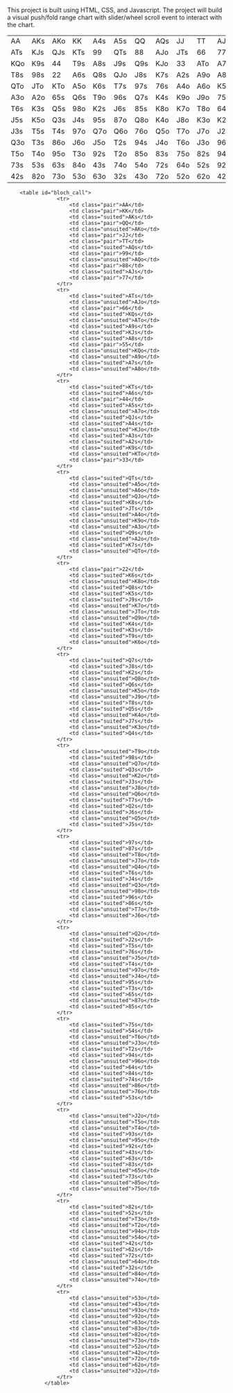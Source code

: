 This project is built using HTML, CSS, and Javascript. The project will build a visual push/fold range chart with slider/wheel scroll event to interact with the chart.

<table id="bloch_jam">
					<tr>
						<td class="pair">AA</td>
						<td class="suited">AKs</td>
						<td class="unsuited">AKo</td>
						<td class="pair">KK</td>
						<td class="suited">A4s</td>
						<td class="suited">A5s</td>
						<td class="pair">QQ</td>
						<td class="suited">AQs</td>
						<td class="pair">JJ</td>
						<td class="pair">TT</td>
						<td class="suited">AJs</td>
						<td class="suited">KQs</td>
						<td class="unsuited">AQo</td>
					</tr>
					<tr>
						<td class="suited">ATs</td>
						<td class="suited">KJs</td>
						<td class="suited">QJs</td>
						<td class="suited">KTs</td>
						<td class="pair">99</td>
						<td class="suited">QTs</td>
						<td class="pair">88</td>
						<td class="unsuited">AJo</td>
						<td class="suited">JTs</td>
						<td class="pair">66</td>
						<td class="pair">77</td>
						<td class="pair">55</td>
						<td class="suited">A9s</td>
					</tr>
					<tr>
						<td class="unsuited">KQo</td>
						<td class="suited">K9s</td>
						<td class="pair">44</td>
						<td class="suited">T9s</td>
						<td class="suited">A8s</td>
						<td class="suited">J9s</td>
						<td class="suited">Q9s</td>
						<td class="unsuited">KJo</td>
						<td class="pair">33</td>
						<td class="unsuited">ATo</td>
						<td class="suited">A7s</td>
						<td class="suited">K8s</td>
						<td class="suited">A3s</td>
					</tr>
					<tr>
						<td class="suited">T8s</td>
						<td class="suited">98s</td>
						<td class="pair">22</td>
						<td class="suited">A6s</td>
						<td class="suited">Q8s</td>
						<td class="unsuited">QJo</td>
						<td class="suited">J8s</td>
						<td class="suited">K7s</td>
						<td class="suited">A2s</td>
						<td class="unsuited">A9o</td>
						<td class="unsuited">A8o</td>
						<td class="suited">87s</td>
						<td class="unsuited">A7o</td>
					</tr>
					<tr>
						<td class="unsuited">QTo</td>
						<td class="unsuited">JTo</td>
						<td class="unsuited">KTo</td>
						<td class="unsuited">A5o</td>
						<td class="suited">K6s</td>
						<td class="suited">T7s</td>
						<td class="suited">97s</td>
						<td class="suited">76s</td>
						<td class="unsuited">A4o</td>
						<td class="unsuited">A6o</td>
						<td class="suited">K5s</td>
						<td class="suited">J7s</td>
						<td class="suited">86s</td>
					</tr>
					<tr>
						<td class="unsuited">A3o</td>
						<td class="unsuited">A2o</td>
						<td class="suited">65s</td>
						<td class="suited">Q6s</td>
						<td class="unsuited">T9o</td>
						<td class="suited">96s</td>
						<td class="suited">Q7s</td>
						<td class="suited">K4s</td>
						<td class="unsuited">K9o</td>
						<td class="unsuited">J9o</td>
						<td class="suited">75s</td>
						<td class="suited">54s</td>
						<td class="unsuited">Q9o</td>
					</tr>
					<tr>
						<td class="suited">T6s</td>
						<td class="suited">K3s</td>
						<td class="suited">Q5s</td>
						<td class="unsuited">98o</td>
						<td class="suited">K2s</td>
						<td class="suited">J6s</td>
						<td class="suited">85s</td>
						<td class="unsuited">K8o</td>
						<td class="unsuited">K7o</td>
						<td class="unsuited">T8o</td>
						<td class="suited">64s</td>
						<td class="unsuited">K6o</td>
						<td class="suited">Q4s</td>
					</tr>
					<tr>
						<td class="suited">J5s</td>
						<td class="unsuited">K5o</td>
						<td class="suited">Q3s</td>
						<td class="suited">J4s</td>
						<td class="suited">95s</td>
						<td class="unsuited">87o</td>
						<td class="unsuited">Q8o</td>
						<td class="unsuited">K4o</td>
						<td class="unsuited">J8o</td>
						<td class="unsuited">K3o</td>
						<td class="unsuited">K2o</td>
						<td class="suited">Q2s</td>
						<td class="suited">74s</td>
					</tr>
					<tr>
						<td class="suited">J3s</td>
						<td class="suited">T5s</td>
						<td class="suited">T4s</td>
						<td class="unsuited">97o</td>
						<td class="unsuited">Q7o</td>
						<td class="unsuited">Q6o</td>
						<td class="unsuited">76o</td>
						<td class="unsuited">Q5o</td>
						<td class="unsuited">T7o</td>
						<td class="unsuited">J7o</td>
						<td class="suited">J2s</td>
						<td class="unsuited">Q4o</td>
						<td class="suited">84s</td>
					</tr>
					<tr>
						<td class="unsuited">Q3o</td>
						<td class="suited">T3s</td>
						<td class="unsuited">86o</td>
						<td class="unsuited">J6o</td>
						<td class="unsuited">J5o</td>
						<td class="suited">T2s</td>
						<td class="suited">94s</td>
						<td class="unsuited">J4o</td>
						<td class="unsuited">T6o</td>
						<td class="unsuited">J3o</td>
						<td class="unsuited">96o</td>
						<td class="unsuited">J2o</td>
						<td class="suited">93s</td>
					</tr>
					<tr>
						<td class="unsuited">T5o</td>
						<td class="unsuited">T4o</td>
						<td class="unsuited">95o</td>
						<td class="unsuited">T3o</td>
						<td class="suited">92s</td>
						<td class="unsuited">T2o</td>
						<td class="unsuited">85o</td>
						<td class="suited">83s</td>
						<td class="unsuited">75o</td>
						<td class="suited">82s</td>
						<td class="unsuited">94o</td>
						<td class="unsuited">93o</td>
						<td class="unsuited">65o</td>
					</tr>
					<tr>
						<td class="suited">73s</td>
						<td class="suited">53s</td>
						<td class="suited">63s</td>
						<td class="unsuited">84o</td>
						<td class="suited">43s</td>
						<td class="unsuited">74o</td>
						<td class="unsuited">54o</td>
						<td class="suited">72s</td>
						<td class="unsuited">64o</td>
						<td class="suited">52s</td>
						<td class="unsuited">92o</td>
						<td class="suited">62s</td>
						<td class="unsuited">83o</td>
					</tr>
					<tr>
						<td class="suited">42s</td>
						<td class="unsuited">82o</td>
						<td class="unsuited">73o</td>
						<td class="unsuited">53o</td>
						<td class="unsuited">63o</td>
						<td class="suited">32s</td>
						<td class="unsuited">43o</td>
						<td class="unsuited">72o</td>
						<td class="unsuited">52o</td>
						<td class="unsuited">62o</td>
						<td class="unsuited">42o</td>
						<td class="unsuited">32o</td>
						<td class="unsuited">Q2o</td>
					</tr>
				</table>

        <table id="bloch_call">
    				<tr>
    					<td class="pair">AA</td>
    					<td class="pair">KK</td>
    					<td class="suited">AKs</td>
    					<td class="pair">QQ</td>
    					<td class="unsuited">AKo</td>
    					<td class="pair">JJ</td>
    					<td class="pair">TT</td>
    					<td class="suited">AQs</td>
    					<td class="pair">99</td>
    					<td class="unsuited">AQo</td>
    					<td class="pair">88</td>
    					<td class="suited">AJs</td>
    					<td class="pair">77</td>
    				</tr>
    				<tr>
    					<td class="suited">ATs</td>
    					<td class="unsuited">AJo</td>
    					<td class="pair">66</td>
    					<td class="suited">KQs</td>
    					<td class="unsuited">ATo</td>
    					<td class="suited">A9s</td>
    					<td class="suited">KJs</td>
    					<td class="suited">A8s</td>
    					<td class="pair">55</td>
    					<td class="unsuited">KQo</td>
    					<td class="unsuited">A9o</td>
    					<td class="suited">A7s</td>
    					<td class="unsuited">A8o</td>
    				</tr>
    				<tr>
    					<td class="suited">KTs</td>
    					<td class="suited">A6s</td>
    					<td class="pair">44</td>
    					<td class="suited">A5s</td>
    					<td class="unsuited">A7o</td>
    					<td class="suited">QJs</td>
    					<td class="suited">A4s</td>
    					<td class="unsuited">KJo</td>
    					<td class="suited">A3s</td>
    					<td class="suited">A2s</td>
    					<td class="suited">K9s</td>
    					<td class="unsuited">KTo</td>
    					<td class="pair">33</td>
    				</tr>
    				<tr>
    					<td class="suited">QTs</td>
    					<td class="unsuited">A5o</td>
    					<td class="unsuited">A6o</td>
    					<td class="unsuited">QJo</td>
    					<td class="suited">K8s</td>
    					<td class="suited">JTs</td>
    					<td class="unsuited">A4o</td>
    					<td class="unsuited">K9o</td>
    					<td class="unsuited">A3o</td>
    					<td class="suited">Q9s</td>
    					<td class="unsuited">A2o</td>
    					<td class="suited">K7s</td>
    					<td class="unsuited">QTo</td>
    				</tr>
    				<tr>
    					<td class="pair">22</td>
    					<td class="suited">K6s</td>
    					<td class="unsuited">K8o</td>
    					<td class="suited">Q8s</td>
    					<td class="suited">K5s</td>
    					<td class="suited">J9s</td>
    					<td class="unsuited">K7o</td>
    					<td class="unsuited">JTo</td>
    					<td class="unsuited">Q9o</td>
    					<td class="suited">K4s</td>
    					<td class="suited">K3s</td>
    					<td class="suited">T9s</td>
    					<td class="unsuited">K6o</td>
    				</tr>
    				<tr>
    					<td class="suited">Q7s</td>
    					<td class="suited">J8s</td>
    					<td class="suited">K2s</td>
    					<td class="unsuited">Q8o</td>
    					<td class="suited">Q6s</td>
    					<td class="unsuited">K5o</td>
    					<td class="unsuited">J9o</td>
    					<td class="suited">T8s</td>
    					<td class="suited">Q5s</td>
    					<td class="unsuited">K4o</td>
    					<td class="suited">J7s</td>
    					<td class="unsuited">K3o</td>
    					<td class="suited">Q4s</td>
    				</tr>
    				<tr>
    					<td class="unsuited">T9o</td>
    					<td class="suited">98s</td>
    					<td class="unsuited">Q7o</td>
    					<td class="suited">Q3s</td>
    					<td class="unsuited">K2o</td>
    					<td class="suited">J3s</td>
    					<td class="unsuited">J8o</td>
    					<td class="unsuited">Q6o</td>
    					<td class="suited">T7s</td>
    					<td class="suited">Q2s</td>
    					<td class="suited">J6s</td>
    					<td class="unsuited">Q5o</td>
    					<td class="suited">J5s</td>
    				</tr>
    				<tr>
    					<td class="suited">97s</td>
    					<td class="suited">87s</td>
    					<td class="unsuited">T8o</td>
    					<td class="unsuited">J7o</td>
    					<td class="unsuited">Q4o</td>
    					<td class="suited">T6s</td>
    					<td class="suited">J4s</td>
    					<td class="unsuited">Q3o</td>
    					<td class="unsuited">98o</td>
    					<td class="suited">96s</td>
    					<td class="suited">86s</td>
    					<td class="unsuited">T7o</td>
    					<td class="unsuited">J6o</td>
    				</tr>
    				<tr>
    					<td class="unsuited">Q2o</td>
    					<td class="suited">J2s</td>
    					<td class="suited">T5s</td>
    					<td class="suited">76s</td>
    					<td class="unsuited">J5o</td>
    					<td class="suited">T4s</td>
    					<td class="unsuited">97o</td>
    					<td class="unsuited">J4o</td>
    					<td class="suited">95s</td>
    					<td class="suited">T3s</td>
    					<td class="suited">65s</td>
    					<td class="unsuited">87o</td>
    					<td class="suited">85s</td>
    				</tr>
    				<tr>
    					<td class="suited">75s</td>
    					<td class="suited">54s</td>
    					<td class="unsuited">T6o</td>
    					<td class="unsuited">J3o</td>
    					<td class="suited">T2s</td>
    					<td class="suited">94s</td>
    					<td class="unsuited">96o</td>
    					<td class="suited">64s</td>
    					<td class="suited">84s</td>
    					<td class="suited">74s</td>
    					<td class="unsuited">86o</td>
    					<td class="unsuited">76o</td>
    					<td class="suited">53s</td>
    				</tr>
    				<tr>
    					<td class="unsuited">J2o</td>
    					<td class="unsuited">T5o</td>
    					<td class="unsuited">T4o</td>
    					<td class="suited">93s</td>
    					<td class="unsuited">95o</td>
    					<td class="suited">92s</td>
    					<td class="suited">43s</td>
    					<td class="suited">63s</td>
    					<td class="suited">83s</td>
    					<td class="unsuited">65o</td>
    					<td class="suited">73s</td>
    					<td class="unsuited">85o</td>
    					<td class="unsuited">75o</td>
    				</tr>
    				<tr>
    					<td class="suited">82s</td>
    					<td class="suited">52s</td>
    					<td class="unsuited">T3o</td>
    					<td class="unsuited">T2o</td>
    					<td class="unsuited">94o</td>
    					<td class="unsuited">54o</td>
    					<td class="suited">42s</td>
    					<td class="suited">62s</td>
    					<td class="suited">72s</td>
    					<td class="unsuited">64o</td>
    					<td class="suited">32s</td>
    					<td class="unsuited">84o</td>
    					<td class="unsuited">74o</td>
    				</tr>
    				<tr>
    					<td class="unsuited">53o</td>
    					<td class="unsuited">43o</td>
    					<td class="unsuited">93o</td>
    					<td class="unsuited">92o</td>
    					<td class="unsuited">63o</td>
    					<td class="unsuited">83o</td>
    					<td class="unsuited">82o</td>
    					<td class="unsuited">73o</td>
    					<td class="unsuited">52o</td>
    					<td class="unsuited">42o</td>
    					<td class="unsuited">72o</td>
    					<td class="unsuited">62o</td>
    					<td class="unsuited">32o</td>
    				</tr>
    			</table>
